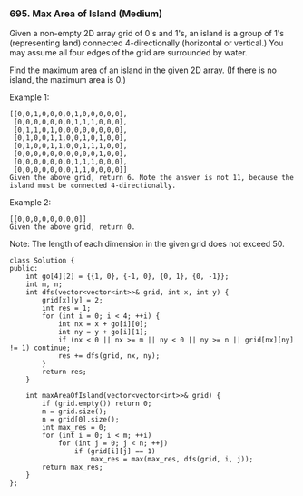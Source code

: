 ### 695. Max Area of Island (Medium)

Given a non-empty 2D array grid of 0's and 1's, an island is a group of 1's (representing land) connected 4-directionally (horizontal or vertical.) You may assume all four edges of the grid are surrounded by water.

Find the maximum area of an island in the given 2D array. (If there is no island, the maximum area is 0.)

Example 1:

```
[[0,0,1,0,0,0,0,1,0,0,0,0,0],
 [0,0,0,0,0,0,0,1,1,1,0,0,0],
 [0,1,1,0,1,0,0,0,0,0,0,0,0],
 [0,1,0,0,1,1,0,0,1,0,1,0,0],
 [0,1,0,0,1,1,0,0,1,1,1,0,0],
 [0,0,0,0,0,0,0,0,0,0,1,0,0],
 [0,0,0,0,0,0,0,1,1,1,0,0,0],
 [0,0,0,0,0,0,0,1,1,0,0,0,0]]
Given the above grid, return 6. Note the answer is not 11, because the island must be connected 4-directionally.
```
Example 2:

```
[[0,0,0,0,0,0,0,0]]
Given the above grid, return 0.
```

Note: The length of each dimension in the given grid does not exceed 50.

```
class Solution {
public:
    int go[4][2] = {{1, 0}, {-1, 0}, {0, 1}, {0, -1}};
    int m, n;
    int dfs(vector<vector<int>>& grid, int x, int y) {
        grid[x][y] = 2;
        int res = 1;
        for (int i = 0; i < 4; ++i) {
            int nx = x + go[i][0];
            int ny = y + go[i][1];
            if (nx < 0 || nx >= m || ny < 0 || ny >= n || grid[nx][ny] != 1) continue;
            res += dfs(grid, nx, ny);
        }
        return res;
    }
    
    int maxAreaOfIsland(vector<vector<int>>& grid) {
        if (grid.empty()) return 0;
        m = grid.size();
        n = grid[0].size();
        int max_res = 0;
        for (int i = 0; i < m; ++i) 
            for (int j = 0; j < n; ++j) 
                if (grid[i][j] == 1) 
                    max_res = max(max_res, dfs(grid, i, j));
        return max_res;    
    }
};
```
